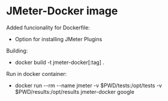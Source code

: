 # JMeter-Docker image

Added funcionality for Dockerfile:
* Option for installing JMeter Plugins

Building:
* docker build -t jmeter-docker[:tag] .

Run in docker container:
* docker run --rm --name jmeter -v $PWD/tests:/opt/tests -v $PWD/results:/opt/results jmeter-docker google